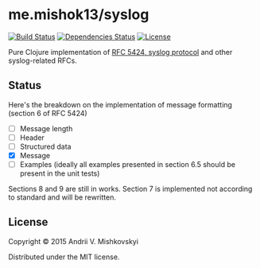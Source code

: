 # me.mishok13/syslog

[![Build Status](https://travis-ci.org/mishok13/syslog.svg?branch=master)](https://travis-ci.org/mishok13/syslog)
[![Dependencies Status](http://jarkeeper.com/mishok13/syslog/status.png)](http://jarkeeper.com/mishok13/syslog)
[![License](https://img.shields.io/badge/license-MIT-lightgray.svg)](http://opensource.org/licenses/MIT)

Pure Clojure implementation of
[RFC 5424, syslog protocol](https://tools.ietf.org/html/rfc5424) and
other syslog-related RFCs.

## Status

Here's the breakdown on the implementation of message formatting (section 6 of RFC 5424)

- [ ] Message length
- [ ] Header
- [ ] Structured data
- [x] Message
- [ ] Examples (ideally all examples presented in section 6.5 should
  be present in the unit tests)

Sections 8 and 9 are still in works. Section 7 is implemented not
according to standard and will be rewritten.


## License

Copyright © 2015 Andrii V. Mishkovskyi

Distributed under the MIT license.

